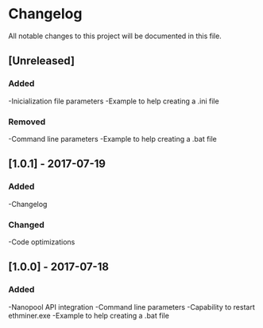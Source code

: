 # Changelog
All notable changes to this project will be documented in this file.

## [Unreleased]
### Added
-Inicialization file parameters
-Example to help creating a .ini file

### Removed
-Command line parameters
-Example to help creating a .bat file

## [1.0.1] - 2017-07-19
### Added
-Changelog

### Changed
-Code optimizations

## [1.0.0] - 2017-07-18
### Added
-Nanopool API integration
-Command line parameters
-Capability to restart ethminer.exe
-Example to help creating a .bat file
